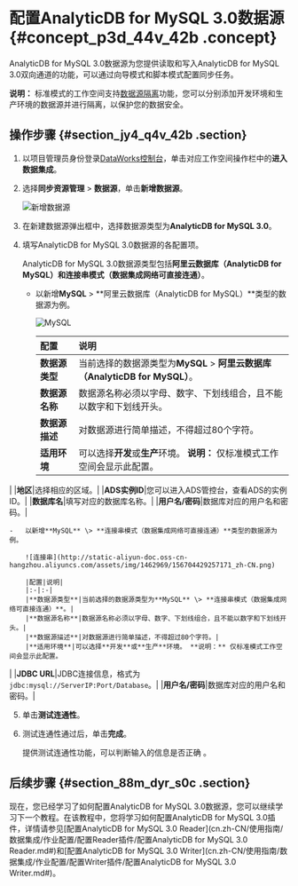 # 配置AnalyticDB for MySQL 3.0数据源 {#concept_p3d_44v_42b .concept}

AnalyticDB for MySQL 3.0数据源为您提供读取和写入AnalyticDB for MySQL 3.0双向通道的功能，可以通过向导模式和脚本模式配置同步任务。

**说明：** 标准模式的工作空间支持[数据源隔离](cn.zh-CN/使用指南/数据集成/数据源配置/数据源隔离.md#)功能，您可以分别添加开发环境和生产环境的数据源并进行隔离，以保护您的数据安全。

## 操作步骤 {#section_jy4_q4v_42b .section}

1.  以项目管理员身份登录[DataWorks控制台](https://workbench.data.aliyun.com/console)，单击对应工作空间操作栏中的**进入数据集成**。
2.  选择**同步资源管理** \> **数据源**，单击**新增数据源**。

    ![新增数据源](http://static-aliyun-doc.oss-cn-hangzhou.aliyuncs.com/assets/img/16213/15670442927595_zh-CN.png)

3.  在新建数据源弹出框中，选择数据源类型为**AnalyticDB for MySQL 3.0**。
4.  填写AnalyticDB for MySQL 3.0数据源的各配置项。

    AnalyticDB for MySQL 3.0数据源类型包括**阿里云数据库（AnalyticDB for MySQL）**和**连接串模式（数据集成网络可直接连通）**。

    -   以新增**MySQL** \> **阿里云数据库（AnalyticDB for MySQL）**类型的数据源为例。

        ![MySQL](http://static-aliyun-doc.oss-cn-hangzhou.aliyuncs.com/assets/img/1462969/156704429257165_zh-CN.png)

        |配置|说明|
        |:-|:-|
        |**数据源类型**|当前选择的数据源类型为**MySQL** \> **阿里云数据库（AnalyticDB for MySQL）**。|
        |**数据源名称**|数据源名称必须以字母、数字、下划线组合，且不能以数字和下划线开头。|
        |**数据源描述**|对数据源进行简单描述，不得超过80个字符。|
        |**适用环境**|可以选择**开发**或**生产**环境。 **说明：** 仅标准模式工作空间会显示此配置。

 |
        |**地区**|选择相应的区域。|
        |**ADS实例ID**|您可以进入ADS管控台，查看ADS的实例ID。|
        |**数据库名**|填写对应的数据库名称。|
        |**用户名/密码**|数据库对应的用户名和密码。|

    -   以新增**MySQL** \> **连接串模式（数据集成网络可直接连通）**类型的数据源为例。

        ![连接串](http://static-aliyun-doc.oss-cn-hangzhou.aliyuncs.com/assets/img/1462969/156704429257171_zh-CN.png)

        |配置|说明|
        |:-|:-|
        |**数据源类型**|当前选择的数据源类型为**MySQL** \> **连接串模式（数据集成网络可直接连通）**。|
        |**数据源名称**|数据源名称必须以字母、数字、下划线组合，且不能以数字和下划线开头。|
        |**数据源描述**|对数据源进行简单描述，不得超过80个字符。|
        |**适用环境**|可以选择**开发**或**生产**环境。 **说明：** 仅标准模式工作空间会显示此配置。

 |
        |**JDBC URL**|JDBC连接信息，格式为`jdbc:mysql://ServerIP:Port/Database`。|
        |**用户名/密码**|数据库对应的用户名和密码。|

5.  单击**测试连通性**。
6.  测试连通性通过后，单击**完成**。

    提供测试连通性功能，可以判断输入的信息是否正确 。


## 后续步骤 {#section_88m_dyr_s0c .section}

现在，您已经学习了如何配置AnalyticDB for MySQL 3.0数据源，您可以继续学习下一个教程。在该教程中，您将学习如何配置AnalyticDB for MySQL 3.0插件，详情请参见[配置AnalyticDB for MySQL 3.0 Reader](cn.zh-CN/使用指南/数据集成/作业配置/配置Reader插件/配置AnalyticDB for MySQL 3.0 Reader.md#)和[配置AnalyticDB for MySQL 3.0 Writer](cn.zh-CN/使用指南/数据集成/作业配置/配置Writer插件/配置AnalyticDB for MySQL 3.0 Writer.md#)。

